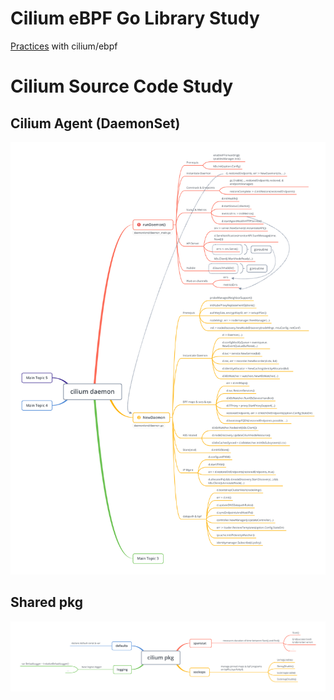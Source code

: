 # Cilium eBPF Go Library Study
[Practices](https://github.com/ZhengjunHUO/ciliumlearn/tree/main/ebpf) with cilium/ebpf
# Cilium Source Code Study
## Cilium Agent (DaemonSet)
![Cilium Daemon](./docs/cilium_daemon.png)
## Shared pkg
![Cilium pkg](./docs/cilium_pkg.png)
